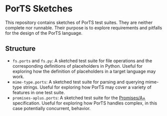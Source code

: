 # PorTS Sketches

This repository contains sketches of PorTS test suites. They are neither complete nor runnable. Their purpose is to explore requirements and pitfalls for the design of the PorTS language.

## Structure

- `fs.ports` and `fs.py`: A sketched test suite for file operations and the corresponding definitions of placeholders in Python. Useful for exploring how the definition of placeholders in a target language may work.
- `mime-type.ports`: A sketched test suite for parsing and querying mime-type strings. Useful for exploring how PorTS may cover a variety of features in one test suite.
- `promises-aplus.ports`: A sketched test suite for the [Promises/A+](https://promisesaplus.com/) specification. Useful for exploring how PorTS handles complex, in this case potentially concurrent, behavior.
